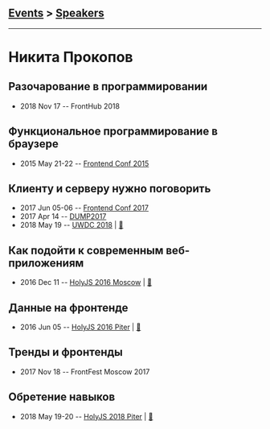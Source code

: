 ## [Events](../README.md) > [Speakers](../speakers.md)
---

# Никита Прокопов

## Разочарование в программировании
- 2018 Nov 17 -- FrontHub 2018    
## Функциональное программирование в браузере
- 2015 May 21-22 -- [Frontend Conf 2015](https://www.youtube.com/watch?v=binCNvZIZyM)    
## Клиенту и серверу нужно поговорить
- 2017 Jun 05-06 -- [Frontend Conf 2017](https://www.youtube.com/watch?v=B_1gC0Y2AgM)    
- 2017 Apr 14 -- [DUMP2017](https://www.youtube.com/watch?v=m-siXL-mbbE)    
- 2018 May 19 -- [UWDC 2018](https://youtu.be/B5RQTND0RtA?t=12298)  | [:notebook:](https://2018.uwdc.ru/storage/lectures/presentaions/1xm06L2hbmqu6Kz9YUsd3qmsUfjXtzVOfU0l42as.pdf)  
## Как подойти к современным веб-приложениям
- 2016 Dec 11 -- [HolyJS 2016 Moscow](https://www.youtube.com/watch?v=x9yYlDNHI2Y)  | [:notebook:](https://downloads.contentful.com/nn534z2fqr9f/3OjrzqA0JymAUEMiEA4KIO/bc8fa61d56eb52f56092947b424838db/Nikita_Prokopov_-_Approaches_to_modern_web_applications.pdf)  
## Данные на фронтенде
- 2016 Jun 05 -- [HolyJS 2016 Piter](https://www.youtube.com/watch?v=i9cOoipvST8)  | [:notebook:](http://public.jugru.org/holyjs/2016/spb/day_1/track_1/prokopov.pdf)  
## Тренды и фронтенды
- 2017 Nov 18 -- FrontFest Moscow 2017    
## Обретение навыков
- 2018 May 19-20 -- [HolyJS 2018 Piter](https://youtu.be/f6LsU1zotPI)  | [:notebook:](https://downloads.ctfassets.net/nn534z2fqr9f/67BsqZskIEA0IsIc8sKKKo/33f797cddc362a5c89f25ee4bc46f66a/Nikita_Prokopov_Skill_Acquisition.pdf)  
